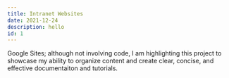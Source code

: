 ```yaml
---
title: Intranet Websites
date: 2021-12-24
description: hello
id: 1
---
```

Google Sites; although not involving code, I am highlighting this project to showcase my ability to organize content and create clear, concise, and effective documentaiton and tutorials.